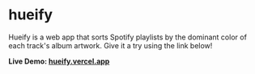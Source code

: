 # hueify

Hueify is a web app that sorts Spotify playlists by the dominant color of each track's album artwork. Give it a try using the link below!

**Live Demo: [hueify.vercel.app](https://hueify.vercel.app/)**